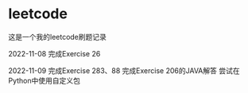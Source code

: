 # leetcode
这是一个我的leetcode刷题记录

2022-11-08
完成Exercise 26

2022-11-09
完成Exercise 283、88
完成Exercise 206的JAVA解答
尝试在Python中使用自定义包
